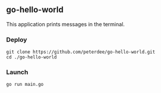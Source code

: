 ## go-hello-world

This application prints messages in the terminal.

### Deploy

```shell script
git clone https://github.com/peterdee/go-hello-world.git
cd ./go-hello-world
```

### Launch

```shell script
go run main.go
```
